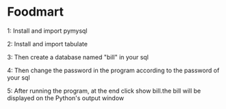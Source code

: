 # Foodmart

  
1: Install and import pymysql

2: Install and import tabulate

3: Then create a database named "bill" in your sql

4: Then change the password in the program according to the password of your sql

5: After running the program, at the end click show bill.the bill will be displayed on the Python's output window
